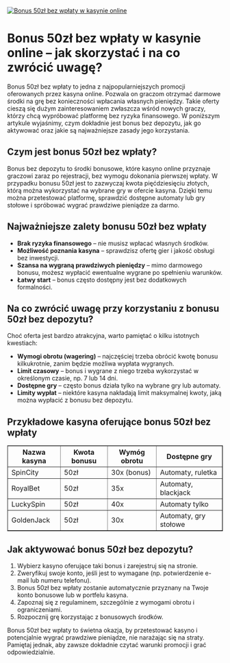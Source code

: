 [![Bonus 50zł bez wpłaty w kasynie online](https://123-caf.pages.dev/gitsignup.png)](https://vrmoo.ru/Bt82HjjY)

<h1>Bonus 50zł bez wpłaty w kasynie online – jak skorzystać i na co zwrócić uwagę?</h1> <p>Bonus 50zł bez wpłaty to jedna z najpopularniejszych promocji oferowanych przez kasyna online. Pozwala on graczom otrzymać darmowe środki na grę bez konieczności wpłacania własnych pieniędzy. Takie oferty cieszą się dużym zainteresowaniem zwłaszcza wśród nowych graczy, którzy chcą wypróbować platformę bez ryzyka finansowego. W poniższym artykule wyjaśnimy, czym dokładnie jest bonus bez depozytu, jak go aktywować oraz jakie są najważniejsze zasady jego korzystania.</p>  <h2>Czym jest bonus 50zł bez wpłaty?</h2> <p>Bonus bez depozytu to środki bonusowe, które kasyno online przyznaje graczowi zaraz po rejestracji, bez wymogu dokonania pierwszej wpłaty. W przypadku bonusu 50zł jest to zazwyczaj kwota pięćdziesięciu złotych, którą można wykorzystać na wybrane gry w ofercie kasyna. Dzięki temu można przetestować platformę, sprawdzić dostępne automaty lub gry stołowe i spróbować wygrać prawdziwe pieniądze za darmo.</p>  <h2>Najważniejsze zalety bonusu 50zł bez wpłaty</h2> <ul>   <li><strong>Brak ryzyka finansowego</strong> – nie musisz wpłacać własnych środków.</li>   <li><strong>Możliwość poznania kasyna</strong> – sprawdzisz ofertę gier i jakość obsługi bez inwestycji.</li>   <li><strong>Szansa na wygraną prawdziwych pieniędzy</strong> – mimo darmowego bonusu, możesz wypłacić ewentualne wygrane po spełnieniu warunków.</li>   <li><strong>Łatwy start</strong> – bonus często dostępny jest bez dodatkowych formalności.</li> </ul>  <h2>Na co zwrócić uwagę przy korzystaniu z bonusu 50zł bez depozytu?</h2> <p>Choć oferta jest bardzo atrakcyjna, warto pamiętać o kilku istotnych kwestiach:</p> <ul>   <li><strong>Wymogi obrotu (wagering)</strong> – najczęściej trzeba obrócić kwotę bonusu kilkukrotnie, zanim będzie możliwa wypłata wygranych.</li>   <li><strong>Limit czasowy</strong> – bonus i wygrane z niego trzeba wykorzystać w określonym czasie, np. 7 lub 14 dni.</li>   <li><strong>Dostępne gry</strong> – często bonus działa tylko na wybrane gry lub automaty.</li>   <li><strong>Limity wypłat</strong> – niektóre kasyna nakładają limit maksymalnej kwoty, jaką można wypłacić z bonusu bez depozytu.</li> </ul>  <h2>Przykładowe kasyna oferujące bonus 50zł bez wpłaty</h2> <table border="1" cellpadding="8" cellspacing="0">   <thead>     <tr>       <th>Nazwa kasyna</th>       <th>Kwota bonusu</th>       <th>Wymóg obrotu</th>       <th>Dostępne gry</th>     </tr>   </thead>   <tbody>     <tr>       <td>SpinCity</td>       <td>50zł</td>       <td>30x (bonus)</td>       <td>Automaty, ruletka</td>     </tr>     <tr>       <td>RoyalBet</td>       <td>50zł</td>       <td>35x</td>       <td>Automaty, blackjack</td>     </tr>     <tr>       <td>LuckySpin</td>       <td>50zł</td>       <td>40x</td>       <td>Automaty tylko</td>     </tr>     <tr>       <td>GoldenJack</td>       <td>50zł</td>       <td>30x</td>       <td>Automaty, gry stołowe</td>     </tr>   </tbody> </table>  <h2>Jak aktywować bonus 50zł bez depozytu?</h2> <ol>   <li>Wybierz kasyno oferujące taki bonus i zarejestruj się na stronie.</li>   <li>Zweryfikuj swoje konto, jeśli jest to wymagane (np. potwierdzenie e-mail lub numeru telefonu).</li>   <li>Bonus 50zł bez wpłaty zostanie automatycznie przyznany na Twoje konto bonusowe lub w portfelu kasyna.</li>   <li>Zapoznaj się z regulaminem, szczególnie z wymogami obrotu i ograniczeniami.</li>   <li>Rozpocznij grę korzystając z bonusowych środków.</li> </ol>  <p>Bonus 50zł bez wpłaty to świetna okazja, by przetestować kasyno i potencjalnie wygrać prawdziwe pieniądze, nie narażając się na straty. Pamiętaj jednak, aby zawsze dokładnie czytać warunki promocji i grać odpowiedzialnie.</p>
